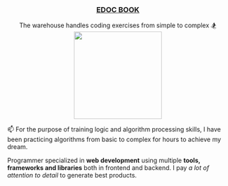 <h3 align='center'><strong><a href="#" target="_blank">EDOC BOOK</a></strong></h3>
<p align='center'>The warehouse handles coding exercises from simple to complex 🏂<img style="display: flex; justify-content: center;" align='center' src='https://user-images.githubusercontent.com/5713670/87202985-820dcb80-c2b6-11ea-9f56-7ec461c497c3.gif' width='200'></p>

<p align='left'> 📫 For the purpose of training logic and algorithm processing skills, I have been practicing algorithms from basic to complex for hours to achieve my dream.</p>

Programmer specialized in **web development** using multiple **tools, frameworks and libraries** both in frontend and backend. I pay _a lot of attention to detail_ to generate best products.
